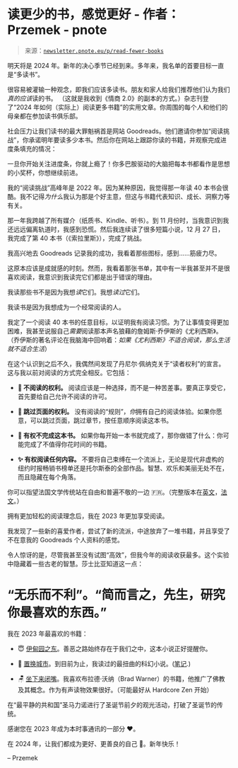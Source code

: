<!--yml

类别：未分类

日期：2024 年 05 月 27 日 14:23:32

-->

# 读更少的书，感觉更好 - 作者：Przemek - pnote

> 来源：[`newsletter.pnote.eu/p/read-fewer-books`](https://newsletter.pnote.eu/p/read-fewer-books)

明天将是 2024 年。新年的决心季节已经到来。多年来，我名单的首要目标一直是“多读书”。

很容易被灌输一种观念，即我们应该多读书。朋友和家人给我们推荐他们认为我们*真的应该*读的书。 （这就是我收到《情商 2.0》的副本的方式。）杂志刊登了“2024 年如何（实际上）阅读更多书籍”的实用文章。你周围的每个人和他们的母亲都在参加读书俱乐部。

社会压力让我们读书的最大罪魁祸首是网站 Goodreads。他们邀请你参加“阅读挑战”，你承诺明年要读多少本书。然后你在网站上跟踪你读的书籍，并观察完成进度条填充的情况：

一旦你开始关注进度条，你就上瘾了！你多巴胺驱动的大脑把每本书都看作是思想的小奖杯，你想继续前进。

我的“阅读挑战”高峰年是 2022 年。因为某种原因，我觉得那一年读 40 本书会很酷。我不记得*为什么*我认为那是个好主意，但这与书籍代表知识、成长、洞察力等有关。

那一年我跨越了所有媒介（纸质书、Kindle、听书）。到 11 月份时，当我意识到我还远远偏离轨道时，我感到恐慌。然后我连续读了很多短篇小说，12 月 27 日，我完成了第 40 本书（《索拉里斯》），完成了挑战。

我高兴地去 Goodreads 记录我的成功，我看着那些图标，感到……筋疲力尽。

这原本应该是成就感的时刻。然而，我看着那张书单，其中有一半我甚至并不是很喜欢阅读，我意识到我读完它们都是出于错误的理由。

我读那些书不是因为我想*读*它们。我想*读过*它们。

我读书是因为我想成为一个经常阅读的人。

我定了一个阅读 40 本书的任意目标，以证明我有阅读习惯。为了让事情变得更加困难，我甚至说服自己*需要*阅读那本声名狼藉的詹姆斯·乔伊斯的《尤利西斯》。（乔伊斯的著名评论在我脑海中回响着：*如果《尤利西斯》不适合阅读，那么生活就不适合生活*）

在这个认识到之后不久，我偶然间发现了丹尼尔·佩纳克关于“读者权利”的宣言。这与我以前对阅读的方式完全相反。它包括：

+   **🙅 不阅读的权利。** 阅读应该是一种选择，而不是一种苦差事。要真正享受它，首先要给自己允许不阅读的许可。

+   **🚀 跳过页面的权利。** 没有阅读的“规则”，*你*拥有自己的阅读体验。如果你愿意，可以跳过页面，跳过章节，按任意顺序阅读这本书。

+   **🥱 有权不完成这本书。** 如果你每开始一本书就完成了，那你做错了什么：你可能完成了不值得你花时间的书籍。

+   **✨ 有权阅读任何内容。** 不要将自己束缚在一个流派上，无论是现代非虚构的纽约时报畅销书榜单还是托尔斯泰的全部作品。智慧、欢乐和美丽无处不在，而且隐藏在每个角落。

你可以指望法国文学传统站在自由和普遍不敬的一边 🇫🇷。（完整版本在[英文](https://poynton.ca/notes/misc/Inalienable_rights.html)，[法文](http://rustrel.free.fr/lecteur.htm)。）

拥有更加轻松的阅读理念后，我在 2023 年更加享受阅读。

我发现了一些新的喜爱作者，尝试了新的流派，中途放弃了一堆书籍，并且享受了不在意我的 Goodreads 个人资料的感觉。

令人惊讶的是，尽管我甚至没有试图“高效”，但我今年的阅读收获最多。这个实验中隐藏着一些古老的智慧。莎士比亚知道这一点：

# “无乐而不利”。“简而言之，先生，研究你最喜欢的东西。”

我在 2023 年最喜欢的书籍：

+   😇 [伊甸园之东](https://www.goodreads.com/book/show/4406.East_of_Eden)。善恶之路始终存在于我们之中，这本小说正好提醒你。

+   🤖 [置换城市](https://www.goodreads.com/book/show/156784.Permutation_City)。到目前为止，我读过的最扭曲的科幻小说。([笔记](https://pnote.eu/notes/permutation-city/).)

+   🪑 [坐下来闭嘴](https://www.goodreads.com/book/show/676003.Sit_Down_and_Shut_Up)。我喜欢布拉德·沃纳（Brad Warner）的书籍，他推广了佛教及其概念。作为有声读物效果很好。（可能最好从 Hardcore Zen 开始）

在“最平静的共和国”圣马力诺进行了圣诞节前夕的观光活动，打破了圣诞节的传统。

感谢您在 2023 年成为本时事通讯的一部分 ❤️。

在 2024 年，让我们都成为更好、更善良的自己 💫。新年快乐！

– Przemek
